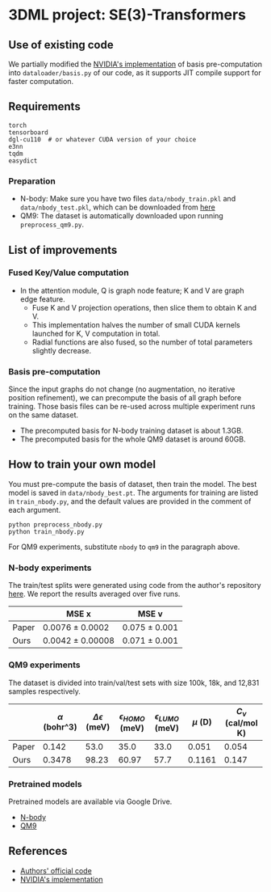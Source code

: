 # 3DML project: SE(3)-Transformers

## Use of existing code

We partially modified the [NVIDIA's implementation](https://github.com/NVIDIA/DeepLearningExamples/blob/master/DGLPyTorch/DrugDiscovery/SE3Transformer/se3_transformer/model/basis.py) of basis pre-computation into `dataloader/basis.py` of our code, as it supports JIT compile support for faster computation.

## Requirements

```
torch
tensorboard
dgl-cu110  # or whatever CUDA version of your choice
e3nn
tqdm
easydict
```

### Preparation

- N-body: Make sure you have two files `data/nbody_train.pkl` and `data/nbody_test.pkl`, which can be downloaded from [here](https://drive.google.com/drive/folders/1OrVxlTjdkjMpduZ3XnjdsbNWkp5DFpZ7?usp=sharing)
- QM9: The dataset is automatically downloaded upon running `preprocess_qm9.py`.

## List of improvements

### Fused Key/Value computation

- In the attention module, Q is graph node feature; K and V are graph edge feature.
    - Fuse K and V projection operations, then slice them to obtain K and V.
    - This implementation halves the number of small CUDA kernels launched for K, V computation in total.
    - Radial functions are also fused, so the number of total parameters slightly decrease.

### Basis pre-computation

Since the input graphs do not change (no augmentation, no iterative position refinement),
we can precompute the basis of all graph before training. Those basis files can be re-used across multiple experiment runs on the same dataset.

- The precomputed basis for N-body training dataset is about 1.3GB.
- The precomputed basis for the whole QM9 dataset is around 60GB.

## How to train your own model

You must pre-compute the basis of dataset, then train the model. 
The best model is saved in `data/nbody_best.pt`. 
The arguments for training are listed in `train_nbody.py`, and the default values are provided in the comment of each argument.

```
python preprocess_nbody.py
python train_nbody.py
```

For QM9 experiments, substitute `nbody` to `qm9` in the paragraph above.

### N-body experiments

The train/test splits were generated using code from the author's repository [here](https://github.com/FabianFuchsML/se3-transformer-public/tree/master/experiments/nbody/data_generation). We report the results averaged over five runs.

|       | MSE x                | MSE v             |
| ----- | -------------------- | ----------------- |
| Paper | 0.0076 $\pm$ 0.0002  | 0.075 $\pm$ 0.001 |
| Ours  | 0.0042 $\pm$ 0.00008 | 0.071 $\pm$ 0.001 |

### QM9 experiments

The dataset is divided into train/val/test sets with size 100k, 18k, and 12,831 samples respectively.

|       | $\alpha$ (bohr^3) | $\Delta \epsilon$ (meV) | $\epsilon_{HOMO}$ (meV) | $\epsilon_{LUMO}$ (meV) | $\mu$ (D) | $C_\nu$ (cal/mol K) |
| ----- | ----------------- | ----------------------- | ----------------------- | ----------------------- | --------- | ------------------- |
| Paper | 0.142             | 53.0                    | 35.0                    | 33.0                    | 0.051     | 0.054               |
| Ours  | 0.3478            | 98.23                   | 60.97                   | 57.7                    | 0.1161    | 0.147               |


### Pretrained models
Pretrained models are available via Google Drive.
- [N-body](https://drive.google.com/drive/folders/1OrVxlTjdkjMpduZ3XnjdsbNWkp5DFpZ7?usp=sharing)
- [QM9](https://drive.google.com/drive/folders/1jHuqq64NPesx69v7a39-O2EE6Ev3mT5m?usp=sharing)

## References

- [Authors' official code](https://github.com/FabianFuchsML/se3-transformer-public)
- [NVIDIA's implementation](https://github.com/NVIDIA/DeepLearningExamples/tree/master/DGLPyTorch/DrugDiscovery/SE3Transformer)
